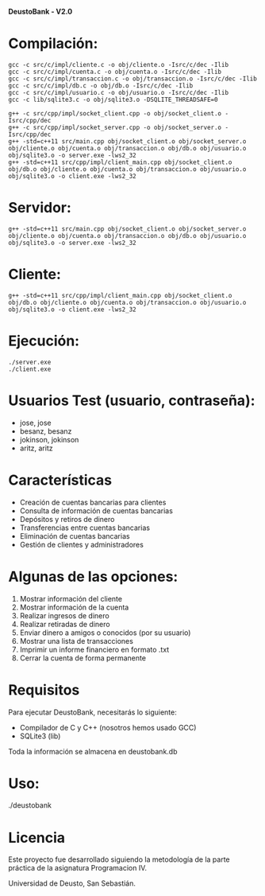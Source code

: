 **DeustoBank - V2.0**

# Compilación:
```
gcc -c src/c/impl/cliente.c -o obj/cliente.o -Isrc/c/dec -Ilib
gcc -c src/c/impl/cuenta.c -o obj/cuenta.o -Isrc/c/dec -Ilib
gcc -c src/c/impl/transaccion.c -o obj/transaccion.o -Isrc/c/dec -Ilib
gcc -c src/c/impl/db.c -o obj/db.o -Isrc/c/dec -Ilib
gcc -c src/c/impl/usuario.c -o obj/usuario.o -Isrc/c/dec -Ilib
gcc -c lib/sqlite3.c -o obj/sqlite3.o -DSQLITE_THREADSAFE=0

g++ -c src/cpp/impl/socket_client.cpp -o obj/socket_client.o -Isrc/cpp/dec
g++ -c src/cpp/impl/socket_server.cpp -o obj/socket_server.o -Isrc/cpp/dec 
g++ -std=c++11 src/main.cpp obj/socket_client.o obj/socket_server.o obj/cliente.o obj/cuenta.o obj/transaccion.o obj/db.o obj/usuario.o obj/sqlite3.o -o server.exe -lws2_32
g++ -std=c++11 src/cpp/impl/client_main.cpp obj/socket_client.o obj/db.o obj/cliente.o obj/cuenta.o obj/transaccion.o obj/usuario.o obj/sqlite3.o -o client.exe -lws2_32
```

# Servidor:
```
g++ -std=c++11 src/main.cpp obj/socket_client.o obj/socket_server.o obj/cliente.o obj/cuenta.o obj/transaccion.o obj/db.o obj/usuario.o obj/sqlite3.o -o server.exe -lws2_32
```

# Cliente:
```
g++ -std=c++11 src/cpp/impl/client_main.cpp obj/socket_client.o obj/db.o obj/cliente.o obj/cuenta.o obj/transaccion.o obj/usuario.o obj/sqlite3.o -o client.exe -lws2_32
```

# Ejecución:
```
./server.exe
./client.exe
```

# Usuarios Test (usuario, contraseña):

- jose, jose
- besanz, besanz
- jokinson, jokinson
- aritz, aritz


# Características

- Creación de cuentas bancarias para clientes
- Consulta de información de cuentas bancarias
- Depósitos y retiros de dinero
- Transferencias entre cuentas bancarias
- Eliminación de cuentas bancarias
- Gestión de clientes y administradores

# Algunas de las opciones:

1. Mostrar información del cliente
2. Mostrar información de la cuenta
3. Realizar ingresos de dinero
4. Realizar retiradas de dinero
5. Enviar dinero a amigos o conocidos (por su usuario)
6. Mostrar una lista de transacciones
7. Imprimir un informe financiero en formato .txt
8. Cerrar la cuenta de forma permanente

# Requisitos
Para ejecutar DeustoBank, necesitarás lo siguiente:

- Compilador de C y C++ (nosotros hemos usado GCC)
- SQLite3 (lib)

Toda la información se almacena en deustobank.db

# Uso:

./deustobank


# Licencia
Este proyecto fue desarrollado siguiendo la metodología de la parte práctica de la asignatura Programacion IV. 

Universidad de Deusto, San Sebastián.
